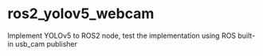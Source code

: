 # ros2_yolov5_webcam
Implement YOLOv5 to ROS2 node, test the implementation using ROS built-in usb_cam publisher
